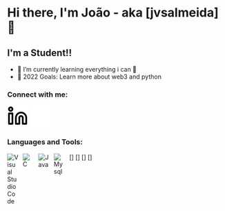 # Hi there, I'm João - aka [jvsalmeida] 👋 

## I'm a Student!!
- 🌱 I’m currently learning everything i can 🤣
- 🥅 2022 Goals: Learn more about web3 and python

### Connect with me:
[![website](./img/linkedin-light.svg)](https://linkedin.com/in/jvsalmeida#gh-light-mode-only)
[![website](./img/linkedin-dark.svg)](https://linkedin.com/in/jvsalmeida#gh-dark-mode-only)

### Languages and Tools:
[<img align="left" alt="Visual Studio Code" width="26px" src="https://cdn.jsdelivr.net/gh/devicons/devicon/icons/vscode/vscode-original.svg" style="padding-right:10px;" />]
[<img align="left" alt="C" width="26px" src="https://cdn.jsdelivr.net/gh/devicons/devicon/icons/c/c-original.svg" style="padding-right:10px;" />]
[<img align="left" alt="Java" width="26px" src="https://cdn.jsdelivr.net/gh/devicons/devicon/icons/java/java-original.svg" style="padding-right:10px;" />]
[<img align="left" alt="Mysql" width="26px" src="https://cdn.jsdelivr.net/gh/devicons/devicon/icons/mysql/mysql-original.svg" style="padding-right:10px;" />]
<br />
<br />

[linkedin]: https://linkedin.com/in/jvsalmeida
